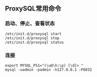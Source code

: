 ## ProxySQL常用命令

### 启动、停止、查看状态

```
/etc/init.d/proxysql start 
/etc/init.d/proxysql stop
/etc/init.d/proxysql status 
```

### 连接

```
export MYSQL_PS1="(\u@\h:\p) [\d]> "   
mysql -uadmin -padmin -h127.0.0.1 -P6032
```

